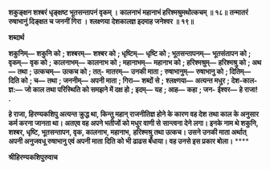 **शकुङ्क्षन शश्बरं धृङ्क्षष्ट भूतसन्तापनं वृकम् ।** **कालनाभं महानाभं हरिश्मश्रुमथोत्कचम् ॥ १८॥** **तन्मातरं रुषाभानुं दिङ्क्षत च जननीं गिरा ।** **श्लक्ष्णया देशकालज्ञ इदमाह जनेश्वर ॥ १९॥** 

**शब्दार्थ** 

**शकुनिम्—** **शकुनि को** **; शश्बरम्—** **शश्बर को** **; धृष्टिम्—** **धृष्टि को** **; भूतसन्तापनम्—** **भूतसंतापन को** **; वृकम्—** **वृक को** **;** **कालनाभम्—** **कालनाभ को** **; महानाभम्—** **महानाभ को** **; हरिश्मश्रुम्—** **हरिश्मश्रु को** **; अथ—** **तथा** **; उत्कचम्—** **उत्कच को** **; तत्-** **मातरम्—** **उनकी माता** **; रुषाभानुम्—** **रुषाभानु को** **; दितिम्—** **दिति को** **; च—** **तथा** **; जननीम्—** **अपनी माता** **; गिरा—** **शब्दों से** **;** **श्लक्ष्णया—** **अत्यन्त मधुर** **; देश-काल-ज्ञ:—** **जो काल तथा परिस्थिति को समझने में दक्ष हो** **; इदम्—** **यह** **; आह—** **कहा** **; जन-** **ईश्वर—** **हे राजा!** **.** 

**हे राजा, हिरण्यकशिपु अत्यन्त क्रुद्ध था, किन्तु महान् राजनीतिज्ञ होने के कारण वह देश** **तथा काल के अनुसार कर्म करना जानता था। अतएव वह अपने भतीजों को मधुर वाणी से** **सान्त्वना देने लगा। इनके नाम थे शकुनि, शश्बर, धृष्टि, भूतसन्तापन, वृक, कालनाभ, महानाभ,** **हरिश्मश्रु तथा उत्कच। उसने उनकी माता अर्थात् अपनी अनुजवधू रुषाभानु एवं अपनी माता** **दिति को भी ढाढस बँधाया। वह उनसे इस प्रकार बोला।** **** 

**श्रीहिरण्यकशिपुरुवाच** 